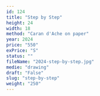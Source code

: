 ```yaml
---
id: 124
title: "Step by Step"
height: 24
width: 18
method: "Caran d'Ache on paper"
year: 2024
price: "550"
exPrice: "S"
status: ""
fileName: "2024-step-by-step.jpg"
medie: "drawing"
draft: "False"
slug: "step-by-step"
weight: "250"
---
```

